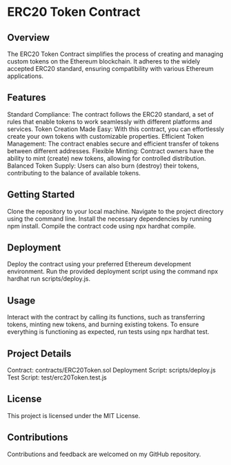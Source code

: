 # ERC20 Token Contract
## Overview
The ERC20 Token Contract simplifies the process of creating and managing custom tokens on the Ethereum blockchain. It adheres to the widely accepted ERC20 standard, ensuring compatibility with various Ethereum applications.

## Features
Standard Compliance: The contract follows the ERC20 standard, a set of rules that enable tokens to work seamlessly with different platforms and services.
Token Creation Made Easy: With this contract, you can effortlessly create your own tokens with customizable properties.
Efficient Token Management: The contract enables secure and efficient transfer of tokens between different addresses.
Flexible Minting: Contract owners have the ability to mint (create) new tokens, allowing for controlled distribution.
Balanced Token Supply: Users can also burn (destroy) their tokens, contributing to the balance of available tokens.

## Getting Started
Clone the repository to your local machine.
Navigate to the project directory using the command line.
Install the necessary dependencies by running npm install.
Compile the contract code using npx hardhat compile.

## Deployment
Deploy the contract using your preferred Ethereum development environment.
Run the provided deployment script using the command npx hardhat run scripts/deploy.js.

## Usage
Interact with the contract by calling its functions, such as transferring tokens, minting new tokens, and burning existing tokens.
To ensure everything is functioning as expected, run tests using npx hardhat test.

## Project Details
Contract: contracts/ERC20Token.sol
Deployment Script: scripts/deploy.js
Test Script: test/erc20Token.test.js

## License
This project is licensed under the MIT License.

## Contributions
Contributions and feedback are welcomed on my GitHub repository.
